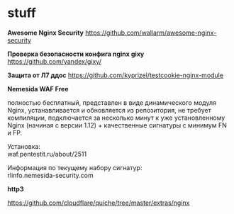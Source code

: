 stuff
========

**Awesome Nginx Security**
https://github.com/wallarm/awesome-nginx-security

**Проверка безопасности конфига nginx gixy**  https://github.com/yandex/gixy/

**Защита от Л7 ддос** https://github.com/kyprizel/testcookie-nginx-module
    
  
**Nemesida WAF Free** 

полностью бесплатный, представлен в виде динамического модуля Nginx, устанавливается и обновляется из репозитория, не требует компиляции, подключается за несколько минут к уже установленному Nginx (начиная с версии 1.12) + качественные сигнатуры с минимум FN и FP.

Установка:   
waf.pentestit.ru/about/2511  

Информация по текущему набору сигнатур:   
rlinfo.nemesida-security.com

**http3**

<https://github.com/cloudflare/quiche/tree/master/extras/nginx>
